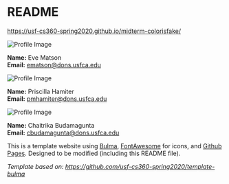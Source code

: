 # README

<https://usf-cs360-spring2020.github.io/midterm-colorisfake/>

![Profile Image](eve-profile.png)

**Name:** Eve Matson  
**Email:** <ematson@dons.usfca.edu>

![Profile Image](priscilla-profile.png)

**Name:** Priscilla Hamiter  
**Email:** <pmhamiter@dons.usfca.edu>

![Profile Image](chaitrika.png)

**Name:** Chaitrika Budamagunta  
**Email:** <cbudamagunta@dons.usfca.edu>

This is a template website using [Bulma](https://bulma.io/), [FontAwesome](https://origin.fontawesome.com/) for icons, and [Github Pages](). Designed to be modified (including this README file).

*Template based on: <https://github.com/usf-cs360-spring2020/template-bulma>*

